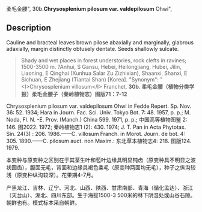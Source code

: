 柔毛金腰",
30b.**Chrysosplenium pilosum var. valdepilosum** Ohwi",

## Description
Cauline and bracteal leaves brown pilose abaxially and marginally, glabrous adaxially, margin distinctly obtusely dentate. Seeds shallowly sulcate.

> Shady and wet places in forest understories, rock clefts in ravines; 1500-3500 m. ?Anhui, S Gansu, Hebei, Heilongjiang, Hubei, Jilin, Liaoning, E Qinghai (Xunhua Salar Zu Zizhixian), Shaanxi, Shanxi, E Sichuan, E Zhejiang (Tiantai Shan) [Korea].
  "Synonym": "&lt;I&gt;Chrysosplenium villosum&lt;/I&gt; Franchet.
**30b. 柔毛金腰（植物分类学报）柔毛金腰子（秦岭植物志）图版71：7-12**

Chrysosplenium pilosum var. valdepilosum Ohwi in Fedde Repert. Sp. Nov. 36: 52. 1934; Hara in Journ. Fac. Sci. Univ. Tokyo Bot. 7: 48. 1957, p. p.; M. Noda, Fl. N. -E. Prov. (Manch.) China 599. 1971, p. p.; 中国高等植物图鉴 2: 146. 图2022. 1972; 秦岭植物志1 (2): 430. 1974; J. T. Pan in Acta Phytotax. Sin. 24(3) : 206. 1986.——C. villosum Franch. in Morot. Journ. de bot. 4: 305. 1890.——C. pilosum auct. non Maxim.: 东北草本植物志4: 218. 图版124. 1979.

本变种与原变种之区别在于其茎生叶和苞叶边缘具明显钝齿（原变种具不明显之波状圆齿），腹面无毛，背面和边缘具褐色柔毛（原变种两面均无毛），种子之纵沟较浅（原变种纵沟较深）。花果期4-7月。

产黑龙江、吉林、辽宁、河北、山西、陕西、甘肃南部、青海（循化孟达）、浙江（天台山）、湖北、四川东部。生于海拔1500-3 500米的林下阴湿处或山谷石隙。朝鲜也有。模式标本采自朝鲜。
